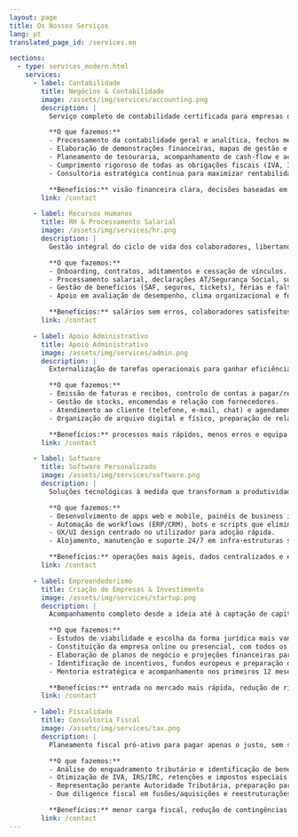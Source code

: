 ```yaml
---
layout: page
title: Os Nossos Serviços
lang: pt
translated_page_id: /services.en

sections:
  - type: services_modern.html
    services:
      - label: Contabilidade
        title: Negócios & Contabilidade
        image: /assets/img/services/accounting.png
        description: |
          Serviço completo de contabilidade certificada para empresas de qualquer dimensão. 

          **O que fazemos:**  
          - Processamento da contabilidade geral e analítica, fechos mensais e balanços anuais.  
          - Elaboração de demonstrações financeiras, mapas de gestão e relatórios de desempenho (KPIs).  
          - Planeamento de tesouraria, acompanhamento de cash-flow e aconselhamento sobre financiamento.  
          - Cumprimento rigoroso de todas as obrigações fiscais (IVA, IRS/IRC, IES, Modelo 22, SAF-T).  
          - Consultoria estratégica contínua para maximizar rentabilidade e reduzir riscos.

          **Benefícios:** visão financeira clara, decisões baseadas em dados e total conformidade legal.
        link: /contact

      - label: Recursos Humanos
        title: RH & Processamento Salarial
        image: /assets/img/services/hr.png
        description: |
          Gestão integral do ciclo de vida dos colaboradores, libertando a sua equipa para o core business.

          **O que fazemos:**  
          - Onboarding, contratos, aditamentos e cessação de vínculos.  
          - Processamento salarial, declarações AT/Segurança Social, subsídios e retenções.  
          - Gestão de benefícios (SAF, seguros, tickets), férias e faltas.  
          - Apoio em avaliação de desempenho, clima organizacional e formação.

          **Benefícios:** salários sem erros, colaboradores satisfeitos e conformidade laboral assegurada.
        link: /contact

      - label: Apoio Administrativo
        title: Apoio Administrativo
        image: /assets/img/services/admin.png
        description: |
          Externalização de tarefas operacionais para ganhar eficiência e reduzir custos.

          **O que fazemos:**  
          - Emissão de faturas e recibos, controlo de contas a pagar/receber.  
          - Gestão de stocks, encomendas e relação com fornecedores.  
          - Atendimento ao cliente (telefone, e-mail, chat) e agendamento de serviços.  
          - Organização de arquivo digital e físico, preparação de relatórios internos. 

          **Benefícios:** processos mais rápidos, menos erros e equipa interna focada em atividades de alto valor.
        link: /contact

      - label: Software
        title: Software Personalizado
        image: /assets/img/services/software.png
        description: |
          Soluções tecnológicas à medida que transformam a produtividade do seu negócio.  

          **O que fazemos:**  
          - Desenvolvimento de apps web e mobile, painéis de business intelligence e integrações API.  
          - Automação de workflows (ERP/CRM), bots e scripts que eliminam tarefas manuais.  
          - UX/UI design centrado no utilizador para adoção rápida.  
          - Alojamento, manutenção e suporte 24/7 em infra-estruturas seguras na cloud. 

          **Benefícios:** operações mais ágeis, dados centralizados e escalabilidade a baixo custo.
        link: /contact

      - label: Empreendedorismo
        title: Criação de Empresas & Investimento
        image: /assets/img/services/startup.png
        description: |
          Acompanhamento completo desde a ideia até à captação de capital. 

          **O que fazemos:**  
          - Estudos de viabilidade e escolha da forma jurídica mais vantajosa.  
          - Constituição da empresa online ou presencial, com todos os registos legais.  
          - Elaboração de planos de negócio e projeções financeiras para investidores/bancos.  
          - Identificação de incentivos, fundos europeus e preparação de candidaturas.  
          - Mentoria estratégica e acompanhamento nos primeiros 12 meses de operação.  

          **Benefícios:** entrada no mercado mais rápida, redução de riscos e acesso a financiamento adequado.
        link: /contact

      - label: Fiscalidade
        title: Consultoria Fiscal
        image: /assets/img/services/tax.png
        description: |
          Planeamento fiscal pró-ativo para pagar apenas o justo, sem surpresas.  

          **O que fazemos:**  
          - Análise do enquadramento tributário e identificação de benefícios fiscais.  
          - Otimização de IVA, IRS/IRC, retenções e impostos especiais.  
          - Representação perante Autoridade Tributária, preparação para inspeções e acordos prévios.  
          - Due diligence fiscal em fusões/aquisições e reestruturações societárias.  

          **Benefícios:** menor carga fiscal, redução de contingências e total tranquilidade junto do Fisco.
        link: /contact
---
```

